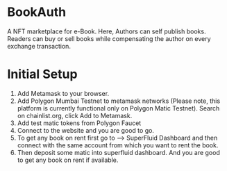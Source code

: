# BookAuth
A NFT marketplace for e-Book. Here, Authors can self publish books. Readers can buy or sell books while compensating the author on every exchange transaction.

# Initial Setup

1. Add Metamask to your browser.
2. Add Polygon Mumbai Testnet to metamask networks (Please note, this platform is currently functional only on Polygon Matic Testnet). Search on chainlist.org, click Add to Metamask.
3. Add test matic tokens from Polygon Faucet
4. Connect to the website and you are good to go.
5. To get any book on rent first go to --> SuperFluid Dashboard and then connect with the same account from which you want to rent the book.
6. Then deposit some matic into superfluid dashboard. And you are good to get any book on rent if available.
